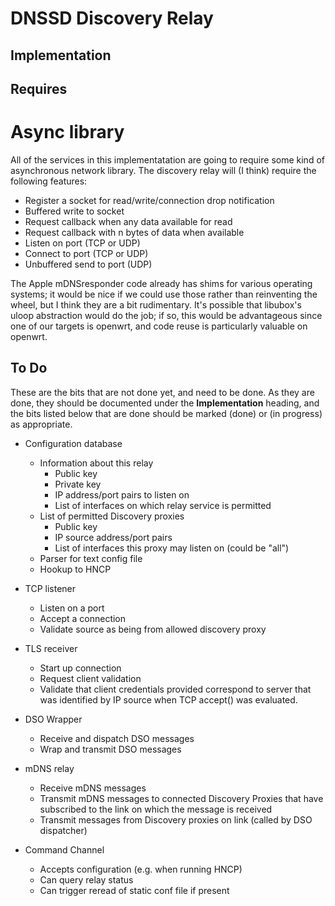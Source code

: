 # DNSSD Discovery Relay

## Implementation

## Requires

# Async library

All of the services in this implementatation are going to require some kind
of asynchronous network library.   The discovery relay will (I think) require the
following features:

* Register a socket for read/write/connection drop notification
* Buffered write to socket
* Request callback when any data available for read
* Request callback with n bytes of data when available
* Listen on port (TCP or UDP)
* Connect to port (TCP or UDP)
* Unbuffered send to port (UDP)
  
The Apple mDNSresponder code already has shims for various operating systems; it
would be nice if we could use those rather than reinventing the wheel, but I think
they are a bit rudimentary.  It's possible that libubox's uloop abstraction would
do the job; if so, this would be advantageous since one of our targets is openwrt,
and code reuse is particularly valuable on openwrt.

## To Do

These are the bits that are not done yet, and need to be done.   As they are done,
they should be documented under the **Implementation** heading, and the bits listed
below that are done should be marked (done) or (in progress) as appropriate.

* Configuration database
  * Information about this relay
    * Public key
    * Private key
    * IP address/port pairs to listen on
    * List of interfaces on which relay service is permitted
  * List of permitted Discovery proxies
    * Public key
    * IP source address/port pairs
    * List of interfaces this proxy may listen on (could be "all")
  * Parser for text config file
  * Hookup to HNCP

* TCP listener
  * Listen on a port
  * Accept a connection
  * Validate source as being from allowed discovery proxy
* TLS receiver
  * Start up connection
  * Request client validation
  * Validate that client credentials provided correspond to server that was
    identified by IP source when TCP accept() was evaluated.
* DSO Wrapper
  * Receive and dispatch DSO messages
  * Wrap and transmit DSO messages
* mDNS relay
  * Receive mDNS messages
  * Transmit mDNS messages to connected Discovery Proxies that have subscribed
    to the link on which the message is received
  * Transmit messages from Discovery proxies on link (called by DSO dispatcher)
* Command Channel
  * Accepts configuration (e.g. when running HNCP)
  * Can query relay status
  * Can trigger reread of static conf file if present

